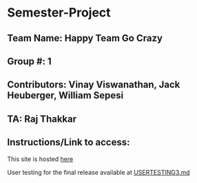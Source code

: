 # Semester-Project

## Team Name: Happy Team Go Crazy

## Group #: 1

## Contributors: Vinay Viswanathan, Jack Heuberger, William Sepesi

## TA: Raj Thakkar

## Instructions/Link to access:

This site is hosted [here](https://437-group-proj-downstream.vercel.app/)

User testing for the final release available at [USERTESTING3.md](USERTESTING3.md)
